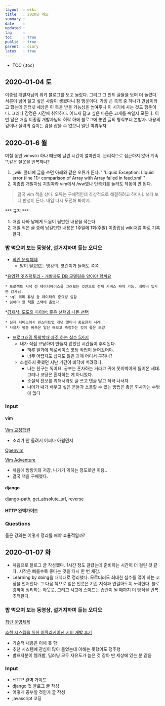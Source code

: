 ```yaml
---
layout  : wiki
title   : 2020년 메모
summary : 
date    : 
updated : 
tag     : 
toc     : true
public  : true
parent  : diary
latex   : true
---
```

* TOC
{:toc}

## 2020-01-04 토
이종립 개발자님의 위키 블로그를 보고 놀랐다. 그리고 그 안의 글들을 보며 더 놀랐다.
서른이 넘어 닮고 싶은 사람이 생겼다니 참 행운이다.
가장 큰 축복 중 하나가 만남이라고 했는데 인터넷 세상은 이 복을 받을 가능성을 높여주니 이 시기에 사는 것도 행운이다.
그러나 감정은 시간에 취약하다. 어느새 닮고 싶은 마음은 고개를 숙일지 모른다. 이번 달은 매일 이종립 개발자님의 허락 하에 블로그에 놓인 글의 형식부터 본받자. 내용의 깊이나 실력의 깊이는 감을 잡을 수 없으니 일단 미뤄두자.


## 2020-01-6 월
며칠 동안 vimwiki 하나 때문에 날린 시간이 얼마인지. 논리적으로 접근하지 않아 계속 똑같은 잘못을 반복하나? 
1. _wiki 폴더에 글을 쓰면 아래와 같은 오류가 뜬다. '''Liquid Exception: Liquid error (line 11): comparison of Array with Array failed in feed.xml'''
1. 이종립 개발자님 지침따라 vim에서 /ww였나 단축키를 눌러도 작동이 안 된다.
> 걸국 vim 책을 샀다. 
오류는 구체적인데 추상적으로 해결하려고 하다니. 쓰다 보니 반성이 든다. 내일 다시 도전해 봐야지.

*** 규칙 ***
1. 매일 나와 남에게 도움이 될만한 내용을 적는다.
2. 매일 적은 글 중에 남길만한 내용은 1주일에 1회(주말) 이종립님 wiki처럼 따로 기록한다.

### 밥 먹으며 보는 동영상, 설거지하며 듣는 오디오 

* [최린 운영체제](https://www.youtube.com/watch?v=_NQrpp00OqY&t=2290s)
    * 말이 필요없는 명강의. 코린이가 들어도 쏙쏙

*[용영환 잇츠팩토리 - 개발자도 DB 모델링을 알아야 할까요](https://www.youtube.com/watch?v=Lq1ZjP2ZWzM)

    * 프로젝트 시작 전 데이터베이스를 그려보는 것만으로 전체 서비스 파악 가능, 네이버 입사한 강사님.
    * sql 쿼리 튜닝 등 데이터의 중요성 실감
    * 읽어야 할 책들 스택에 올렸다.

*[김재석: 도도와 파이썬: 좋은 선택과 나쁜 선택](https://www.youtube.com/watch?v=LDRG91IACIs)

    * 실제 서비스에서 린스타트업 개념 얼마나 중요한지 사례
    * 사용자 행동 예측은 일단 해보고 측정하는 것이 좋은 모양

* [프로그래밍 독학할때 자주 하는 실수 5가지](https://www.youtube.com/watch?v=FF6CF8TZIhE)
    * 내가 직접 코딩하며 만들지 않았던 시간들이 후회된다.
        * 하루 일과에 제로베이스 코딩 작업이 들어갔어야.
        * 너무 어렵지도 쉽지도 않은 과제 어디서 구하나?
    * 소셜하지 못했던 지난 기간이 바닥에 버려졌다.
        * 나는 친구는 독이요. 공부는 혼자하는 거라고 귀에 못이박이게 들어온 세대. 그러나 코딩은 혼자하는 게 아니었다.
        * 소셜적 진보를 위해서라도 글 쓰고 댓글 달고 적극 나서자.
        * 나아가 내가 배우고 싶은 분들과 소통할 수 있는 방법은 좋은 회사가는 수밖에 없다

### Input
#### vim

[Vim 교정학원](https://www.youtube.com/watch?v=lNWuf48vgV4&t=4373s)
* 소리가 안 들려서 어찌나 아쉽던지

[Openvim](https://openvim.com/)

[Vim Adventure](https://vim-adventures.com/)
* 처음에 방향키와 저장, 나가기 익히는 정도로만 이용..
* 결국 책을 구매했다.

#### django
django-path, get_absolute_url, reverse

#### HTTP 완벽가이드 

### Questions
들은 강의는 어떻게 정리를 해야 효율적일까?



## 2020-01-07 화
* 처음으로 블로그 글 작성했다. 1시간 정도 걸렸는데 준비하는 시간이 더 걸린 것 같다. 시작은 빠를수록 좋다는 것을 다시 한 번 체감.
* Learning by doing을 내식대로 정리했다. 모르더러도 최대한 실수를 많이 하는 코딩을 먼저한다. 그 다음 책으로 얻은 인풋은 기존 지식과 연결하도록 노력한다. 블로깅하며 정리하는 아웃풋, 그리고 사고에 스며드는 습관이 될 때까지 이 방식을 반복 추적한다. 

### 밥 먹으며 보는 동영상, 설거지하며 듣는 오디오 

[최린 운영체제](https://www.youtube.com/watch?v=_NQrpp00OqY&t=2290s)
 

[추천 시스템을 위한 어플리케이션 서버 개발 후기](https://www.youtube.com/watch?v=6oOQJtLa14U)
* 기술적 내용은 이해 못 함
* 추천 시스템에 관심이 많아 들었는데 이해는 못했어도 정주행
* 발표자분이 웹개발, 딥러닝 모두 자유도가 높은 것 같아 딴 세상에 있는 분 같음

### Input
* HTTP 완벽 가이드
* django 첫 블로그 글 작성
* 어떻게 공부할 것인가 글 작성
* javascript 코딩
